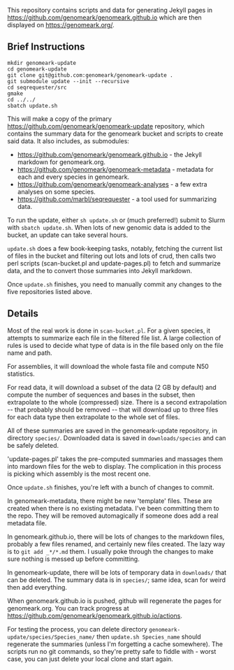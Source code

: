 This repository contains scripts and data for generating Jekyll pages in
https://github.com/genomeark/genomeark.github.io which are then displayed on
https://genomeark.org/.

## Brief Instructions

```
mkdir genomeark-update
cd genomeark-update
git clone git@github.com:genomeark/genomeark-update .
git submodule update --init --recursive
cd seqrequester/src
gmake
cd ../../
sbatch update.sh
```

This will make a copy of the primary https://github.com/genomeark/genomeark-update repository, which contains
the summary data for the genomeark bucket and scripts to create said data.  It
also includes, as submodules:
 - https://github.com/genomeark/genomeark.github.io - the Jekyll markdown for genomeark.org.
 - https://github.com/genomeark/genomeark-metadata - metadata for each and every species in genomeark.
 - https://github.com/genomeark/genomeark-analyses - a few extra analyses on some species.
 - https://github.com/marbl/seqrequester - a tool used for summarizing data.

To run the update, either `sh update.sh` or (much preferred!) submit to Slurm
with `sbatch update.sh`.  When lots of new genomic data is added to the
bucket, an update can take several hours.

`update.sh` does a few book-keeping tasks, notably, fetching the current list
of files in the bucket and filtering out lots and lots of crud, then calls
two perl scripts (scan-bucket.pl and update-pages.pl) to fetch and summarize
data, and the to convert those summaries into Jekyll markdown.

Once `update.sh` finishes, you need to manually commit any changes to the five
repositories listed above.

## Details

Most of the real work is done in `scan-bucket.pl`.  For a given species, it
attempts to summarize each file in the filtered file list.  A large
collection of rules is used to decide what type of data is in the file based
only on the file name and path.

For assemblies, it will download the whole fasta file and compute N50
statistics.

For read data, it will download a subset of the data (2 GB by default) and
compute the number of sequences and bases in the subset, then extrapolate to
the whole (compressed) size.  There is a second extrapolation -- that
probably should be removed -- that will download up to three files for each
data type then extrapolate to the whole set of files.

All of these summaries are saved in the genomeark-update repository, in directory
`species/`.  Downloaded data is saved in `downloads/species` and can be safely deleted.

'update-pages.pl' takes the pre-computed summaries and massages them into
mardown files for the web to display.  The complication in this process is
picking which assembly is the most recent one.

Once `update.sh` finishes, you're left with a bunch of changes to commit.

In genomeark-metadata, there might be new 'template' files.  These are created
when there is no existing metadata.  I've been committing them to the repo.  They will
be removed automagically if someone does add a real metadata file.

In genomeark.github.io, there will be lots of changes to the markdown files,
probably a few files renamed, and certainly new files created.  The lazy way
is to `git add _*/*.md` them.  I usually poke through the changes to make sure
nothing is messed up before committing.

In genomeark-update, there will be lots of temporary data in `downloads/`
that can be deleted.  The summary data is in `species/`; same idea, scan for
weird then add everything.

When genomeark.github.io is pushed, github will regenerate the pages for
genomeark.org.  You can track progress at
https://github.com/genomeark/genomeark.github.io/actions.

For testing the process, you can delete directory
`genomeark-update/species/Species_name/` then `update.sh Species_name` should
regenerate the summaries (unless I'm forgetting a cache somewhere).  The
scripts run no git commands, so they're pretty safe to fiddle with - worst
case, you can just delete your local clone and start again.






